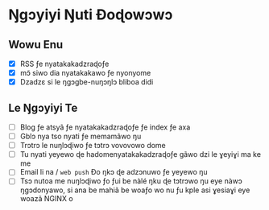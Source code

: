# Ŋgɔyiyi Ŋuti Ɖoɖowɔwɔ

## Wowu Enu

- [x] RSS ƒe nyatakakadzraɖoƒe
- [x] mɔ̃ siwo dia nyatakakawo ƒe nyonyome
- [x] Dzadzɛ si le ŋgɔgbe-nuŋɔŋlɔ bliboa didi

## Le Ŋgɔyiyi Te

- [ ] Blog ƒe atsyã ƒe nyatakakadzraɖoƒe ƒe index ƒe axa
- [ ] Gblɔ nya tso nyati ƒe memamãwo ŋu
- [ ] Trɔtrɔ le nuŋlɔɖiwo ƒe tɔtrɔ vovovowo dome
- [ ] Tu nyati yeyewo ɖe hadomenyatakakadzraɖoƒe gãwo dzi le ɣeyiɣi ma ke me
- [ ] Email li na / `web push` Ðo ŋkɔ ɖe adzɔnuwo ƒe yeyewo ŋu
- [ ] Tsɔ nutoa me nuŋlɔɖiwo ƒo ƒui be nàlé ŋku ɖe tɔtrɔwo ŋu eye nàwɔ ŋgɔdonyawo, si ana be mahiã be woaƒo wo nu ƒu kple asi ɣesiaɣi eye woazã NGINX o